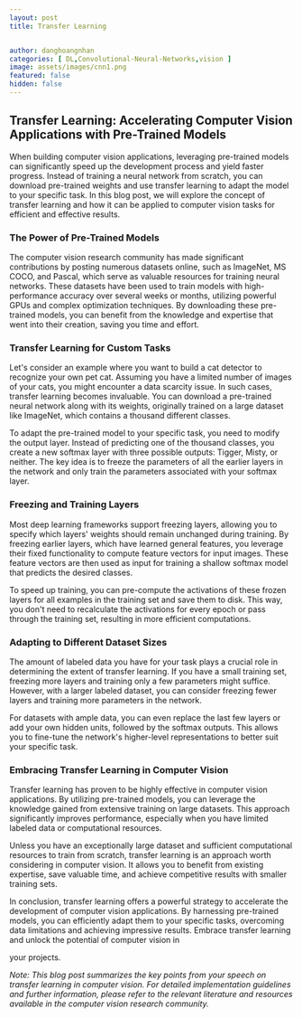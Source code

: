 ```yaml
---
layout: post
title: Transfer Learning


author: danghoangnhan
categories: [ DL,Convolutional-Neural-Networks,vision ]
image: assets/images/cnn1.png
featured: false
hidden: false
---
```


## Transfer Learning: Accelerating Computer Vision Applications with Pre-Trained Models

When building computer vision applications, leveraging pre-trained models can significantly speed up the development process and yield faster progress. Instead of training a neural network from scratch, you can download pre-trained weights and use transfer learning to adapt the model to your specific task. In this blog post, we will explore the concept of transfer learning and how it can be applied to computer vision tasks for efficient and effective results.

### The Power of Pre-Trained Models

The computer vision research community has made significant contributions by posting numerous datasets online, such as ImageNet, MS COCO, and Pascal, which serve as valuable resources for training neural networks. These datasets have been used to train models with high-performance accuracy over several weeks or months, utilizing powerful GPUs and complex optimization techniques. By downloading these pre-trained models, you can benefit from the knowledge and expertise that went into their creation, saving you time and effort.

### Transfer Learning for Custom Tasks

Let's consider an example where you want to build a cat detector to recognize your own pet cat. Assuming you have a limited number of images of your cats, you might encounter a data scarcity issue. In such cases, transfer learning becomes invaluable. You can download a pre-trained neural network along with its weights, originally trained on a large dataset like ImageNet, which contains a thousand different classes.

To adapt the pre-trained model to your specific task, you need to modify the output layer. Instead of predicting one of the thousand classes, you create a new softmax layer with three possible outputs: Tigger, Misty, or neither. The key idea is to freeze the parameters of all the earlier layers in the network and only train the parameters associated with your softmax layer.

### Freezing and Training Layers

Most deep learning frameworks support freezing layers, allowing you to specify which layers' weights should remain unchanged during training. By freezing earlier layers, which have learned general features, you leverage their fixed functionality to compute feature vectors for input images. These feature vectors are then used as input for training a shallow softmax model that predicts the desired classes.

To speed up training, you can pre-compute the activations of these frozen layers for all examples in the training set and save them to disk. This way, you don't need to recalculate the activations for every epoch or pass through the training set, resulting in more efficient computations.

### Adapting to Different Dataset Sizes

The amount of labeled data you have for your task plays a crucial role in determining the extent of transfer learning. If you have a small training set, freezing more layers and training only a few parameters might suffice. However, with a larger labeled dataset, you can consider freezing fewer layers and training more parameters in the network.

For datasets with ample data, you can even replace the last few layers or add your own hidden units, followed by the softmax outputs. This allows you to fine-tune the network's higher-level representations to better suit your specific task.

### Embracing Transfer Learning in Computer Vision

Transfer learning has proven to be highly effective in computer vision applications. By utilizing pre-trained models, you can leverage the knowledge gained from extensive training on large datasets. This approach significantly improves performance, especially when you have limited labeled data or computational resources.

Unless you have an exceptionally large dataset and sufficient computational resources to train from scratch, transfer learning is an approach worth considering in computer vision. It allows you to benefit from existing expertise, save valuable time, and achieve competitive results with smaller training sets.

In conclusion, transfer learning offers a powerful strategy to accelerate the development of computer vision applications. By harnessing pre-trained models, you can efficiently adapt them to your specific tasks, overcoming data limitations and achieving impressive results. Embrace transfer learning and unlock the potential of computer vision in

 your projects.

*Note: This blog post summarizes the key points from your speech on transfer learning in computer vision. For detailed implementation guidelines and further information, please refer to the relevant literature and resources available in the computer vision research community.*